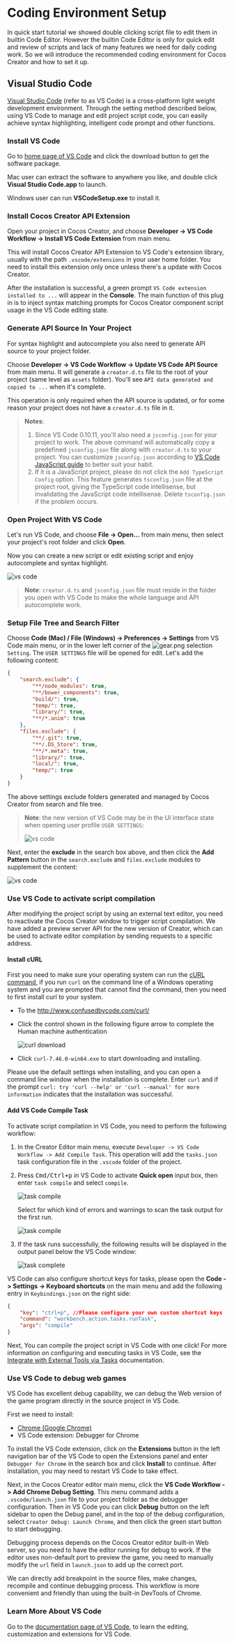 # Coding Environment Setup

In quick start tutorial we showed double clicking script file to edit them in builtin Code Editor. However the builtin Code Editor is only for quick edit and review of scripts and lack of many features we need for daily coding work. So we will introduce the recommended coding environment for Cocos Creator and how to set it up.

## Visual Studio Code

[Visual Studio Code](https://code.visualstudio.com/) (refer to as VS Code) is a cross-platform light weight development environment. Through the setting method described below, using VS Code to manage and edit project script code, you can easily achieve syntax highlighting, intelligent code prompt and other functions.

### Install VS Code

Go to [home page of VS Code](https://code.visualstudio.com/) and click the download button to get the software package.

Mac user can extract the software to anywhere you like, and double click **Visual Studio Code.app** to launch.

Windows user can run **VSCodeSetup.exe** to install it.

### Install Cocos Creator API Extension

Open your project in Cocos Creator, and choose **Developer -> VS Code Workflow -> Install VS Code Extension** from main menu.

This will install Cocos Creator API Extension to VS Code's extension library, usually with the path `.vscode/extensions` in your user home folder. You need to install this extension only once unless there's a update with Cocos Creator.

After the installation is successful, a green prompt `VS Code extension installed to ...` will appear in the **Console**. The main function of this plug in is to inject syntax matching prompts for Cocos Creator component script usage in the VS Code editing state.

### Generate API Source In Your Project

For syntax highlight and autocomplete you also need to generate API source to your project folder.

Choose **Developer -> VS Code Workflow -> Update VS Code API Source** from main menu. It will generate a `creator.d.ts` file to the root of your project (same level as `assets` folder). You'll see `API data generated and copied to ...` when it's complete.

This operation is only required when the API source is updated, or for some reason your project does not have a `creator.d.ts` file in it.

> **Notes**:
>
> 1. Since VS Code 0.10.11, you'll also need a `jsconfig.json` for your project to work. The above command will automatically copy a predefined `jsconfig.json` file along with `creator.d.ts` to your project. You can customize `jsconfig.json` according to [VS Code JavaScript guide](http://code.visualstudio.com/docs/languages/javascript) to better suit your habit.
> 2. If it is a JavaScript project, please do not click the `Add TypeScript Config` option. This feature generates `tsconfig.json` file at the project root, giving the TypeScript code intellisense, but invalidating the JavaScript code intellisense. Delete `tsconfig.json` if the problem occurs.

### Open Project With VS Code

Let's run VS Code, and choose **File -> Open...** from main menu, then select your project's root folder and click **Open**.

Now you can create a new script or edit existing script and enjoy autocomplete and syntax highlight.

![vs code](coding-setup/vscode.png)

> **Note**: `creator.d.ts` and `jsconfig.json` file must reside in the folder you open with VS Code to make the whole language and API autocomplete work.

### Setup File Tree and Search Filter

Choose **Code (Mac) / File (Windows) -> Preferences -> Settings** from VS Code main menu, or in the lower left corner of the ![gear.png](coding-setup/gear.png) selection `Setting`. The `USER SETTINGS` file will be opened for edit. Let's add the following content:

```json
{
    "search.exclude": {
        "**/node_modules": true,
        "**/bower_components": true,
        "build/": true,
        "temp/": true,
        "library/": true,
        "**/*.anim": true
    },
    "files.exclude": {
        "**/.git": true,
        "**/.DS_Store": true,
        "**/*.meta": true,
        "library/": true,
        "local/": true,
        "temp/": true
    }
}
```

The above settings exclude folders generated and managed by Cocos Creator from search and file tree.

> **Note**: the new version of VS Code may be in the UI interface state when opening user profile `USER SETTINGS`:
>
> ![vs code](coding-setup/vs_code_1.png)

Next, enter the **exclude** in the search box above, and then click the **Add Pattern** button in the `search.exclude` and `files.exclude` modules to supplement the content:

![vs code](coding-setup/vs_code_2.png)

### Use VS Code to activate script compilation

After modifying the project script by using an external text editor, you need to reactivate the Cocos Creator window to trigger script compilation. We have added a preview server API for the new version of Creator, which can be used to activate editor compilation by sending requests to a specific address.

#### Install cURL

First you need to make sure your operating system can run the [cURL command](https://curl.haxx.se/), if you run `curl` on the command line of a Windows operating system and you are prompted that cannot find the command, then you need to first install curl to your system.

- To the <http://www.confusedbycode.com/curl/>

- Click the control shown in the following figure arrow to complete the Human machine authentication

    ![curl download](coding-setup/curl_download.jpg)

- Click `curl-7.46.0-win64.exe` to start downloading and installing.

Please use the default settings when installing, and you can open a command line window when the installation is complete. Enter `curl` and if the prompt `curl: try 'curl --help' or 'curl --manual' for more information` indicates that the installation was successful.

#### Add VS Code Compile Task

To activate script compilation in VS Code, you need to perform the following workflow:

1. In the Creator Editor main menu, execute `Developer -> VS Code Workflow -> Add Compile Task`. This operation will add the `tasks.json` task configuration file in the `.vscode` folder of the project.

2. Press <kbd>Cmd/Ctrl+p</kbd> in VS Code to activate **Quick open** input box, then enter `task compile` and select `compile`.

    ![task compile](coding-setup/task_compile.png)

    Select for which kind of errors and warnings to scan the task output for the first run.

    ![task compile](coding-setup/run_task.png)

3. If the task runs successfully, the following results will be displayed in the output panel below the VS Code window:

    ![task complete](coding-setup/task_output.png)

VS Code can also configure shortcut keys for tasks, please open the **Code -> Settings -> Keyboard shortcuts** on the main menu and add the following entry in `Keybindings.json` on the right side:

```json
{
    "key": "ctrl+p", //Please configure your own custom shortcut keys
    "command": "workbench.action.tasks.runTask",
    "args": "compile"
}
```

Next, You can compile the project script in VS Code with one click! For more information on configuring and executing tasks in VS Code, see the [Integrate with External Tools via Tasks](https://code.visualstudio.com/docs/editor/tasks) documentation.

### Use VS Code to debug web games

VS Code has excellent debug capability, we can debug the Web version of the game program directly in the source project in VS Code.

First we need to install:

- [Chrome (Google Chrome)](https://www.google.com/chrome/)
- VS Code extension: Debugger for Chrome

To install the VS Code extension, click on the **Extensions** button in the left navigation bar of the VS Code to open the Extensions panel and enter `Debugger for Chrome` in the search box and click **Install** to continue. After installation, you may need to restart VS Code to take effect.

Next, in the Cocos Creator editor main menu, click the **VS Code Workflow -> Add Chrome Debug Setting**. This menu command adds a `.vscode/launch.json` file to your project folder as the debugger configuration. Then in VS Code you can click **Debug** button on the left sidebar to open the Debug panel, and in the top of the debug configuration, select `Creator Debug: Launch Chrome`, and then click the green start button to start debugging.

Debugging process depends on the Cocos Creator editor built-in Web server, so you need to have the editor running for debug to work. If the editor uses non-default port to preview the game, you need to manually modify the `url` field in `launch.json` to add up the correct port.

We can directly add breakpoint in the source files, make changes, recompile and continue debugging process. This workflow is more convenient and friendly than using the built-in DevTools of Chrome.

### Learn More About VS Code

Go to the [documentation page of VS Code](https://code.visualstudio.com/Docs), to learn the editing, customization and extensions for VS Code.
